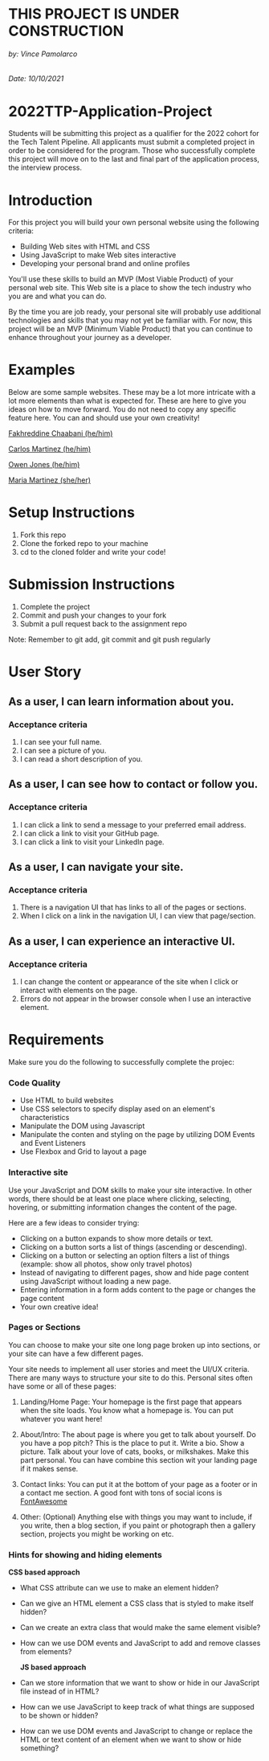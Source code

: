 # **THIS PROJECT IS UNDER CONSTRUCTION**
###### by: Vince Pamolarco
###### Date: 10/10/2021

# 2022TTP-Application-Project
Students will be submitting this project as a qualifier for the 2022 cohort for the Tech Talent Pipeline. 
All applicants must submit a completed project in order to be considered for the program. Those who successfully complete this project will move on to the last and final part of the application process, the interview process.

# Introduction
For this project you will build your own personal website using the following criteria:

- Building Web sites with HTML and CSS
- Using JavaScript to make Web sites interactive
- Developing your personal brand and online profiles

You'll use these skills to build an MVP (Most Viable Product) of your personal web site. This Web site is a place to show the tech industry who you are and what you can do.

By the time you are job ready, your personal site will probably use additional technologies and skills that you may not yet be familiar with. 
For now, this project will be an MVP (Minimum Viable Product) that you can continue to enhance throughout your journey as a developer.

# Examples
Below are some sample websites. These may be a lot more intricate with a lot more elements than what is expected for. These are here to give you ideas on how to move forward. You do not need to copy any specific feature here. You can and should use your own creativity!

[Fakhreddine Chaabani (he/him)](http://fakhreddinechaabani.com/)

[Carlos Martinez (he/him)](https://carlosmartinez.dev/)

[Owen Jones (he/him)](https://ojonesdev.netlify.app/)

[Maria Martinez (she/her)](https://marializa.netlify.app/)

# Setup Instructions
1. Fork this repo
2. Clone the forked repo to your machine
3. cd to the cloned folder and write your code!

# Submission Instructions

1. Complete the project
2. Commit and push your changes to your fork
3. Submit a pull request back to the assignment repo

Note: Remember to git add, git commit and git push regularly

# User Story

<h2> As a user, I can learn information about you. </h2>

### Acceptance criteria

1. I can see your full name.
2. I can see a picture of you.
3. I can read a short description of you.

<h2> As a user, I can see how to contact or follow you. </h2>

### Acceptance criteria

1. I can click a link to send a message to your preferred email address.
2. I can click a link to visit your GitHub page.
3. I can click a link to visit your LinkedIn page.

<h2> As a user, I can navigate your site. </h2>

### Acceptance criteria

1. There is a navigation UI that has links to all of the pages or sections.
2. When I click on a link in the navigation UI, I can view that page/section.

<h2> As a user, I can experience an interactive UI. </h2>

<h3> Acceptance criteria </h3>

1. I can change the content or appearance of the site when I click or interact with elements on the page.
2. Errors do not appear in the browser console when I use an interactive element.

<h1> Requirements </h1>
Make sure you do the following to successfully complete the projec:

<h3> Code Quality </h3>

- Use HTML to build websites
- Use CSS selectors to specify display ased on an element's characteristics
- Manipulate the DOM using Javascript
- Manipulate the conten and styling on the page by utilizing DOM Events and Event Listeners
- Use Flexbox and Grid to layout a page

<h3> Interactive site </h3>

Use your JavaScript and DOM skills to make your site interactive. In other words, there should be at least one place where clicking, selecting, hovering, or submitting information changes the content of the page.

Here are a few ideas to consider trying:

- Clicking on a button expands to show more details or text.
- Clicking on a button sorts a list of things (ascending or descending).
- Clicking on a button or selecting an option filters a list of things (example: show all photos, show only travel photos)
- Instead of navigating to different pages, show and hide page content using JavaScript without loading a new page.
- Entering information in a form adds content to the page or changes the page content
- Your own creative idea!
  
<h3> Pages or Sections </h3>
  
  You can choose to make your site one long page broken up into sections, or your site can have a few different pages.

Your site needs to implement all user stories and meet the UI/UX criteria. There are many ways to structure your site to do this. Personal sites often have some or all of these pages:

1. Landing/Home Page: Your homepage is the first page that appears when the site loads. You know what a homepage is. You can put whatever you want here!

2. About/Intro: The about page is where you get to talk about yourself. Do you have a pop pitch? This is the place to put it. Write a bio. Show a picture. Talk about your love of cats, books, or milkshakes. Make this part personal. You can have combine this section wit your landing page if it makes sense.

3. Contact links: You can put it at the bottom of your page as a footer or in a contact me section. A good font with tons of social icons is [FontAwesome](fontawesome.com)

4. Other: (Optional) Anything else with things you may want to include, if you write, then a blog section, if you paint or photograph then a gallery section, projects you might be working on etc.

<h3> Hints for showing and hiding elements </h3>
  
  **CSS based approach**

- What CSS attribute can we use to make an element hidden?
- Can we give an HTML element a CSS class that is styled to make itself hidden?
- Can we create an extra class that would make the same element visible?
- How can we use DOM events and JavaScript to add and remove classes from elements?

  **JS based approach**

- Can we store information that we want to show or hide in our JavaScript file instead of in HTML?
- How can we use JavaScript to keep track of what things are supposed to be shown or hidden?
- How can we use DOM events and JavaScript to change or replace the HTML or text content of an element when we want to show or hide something?


